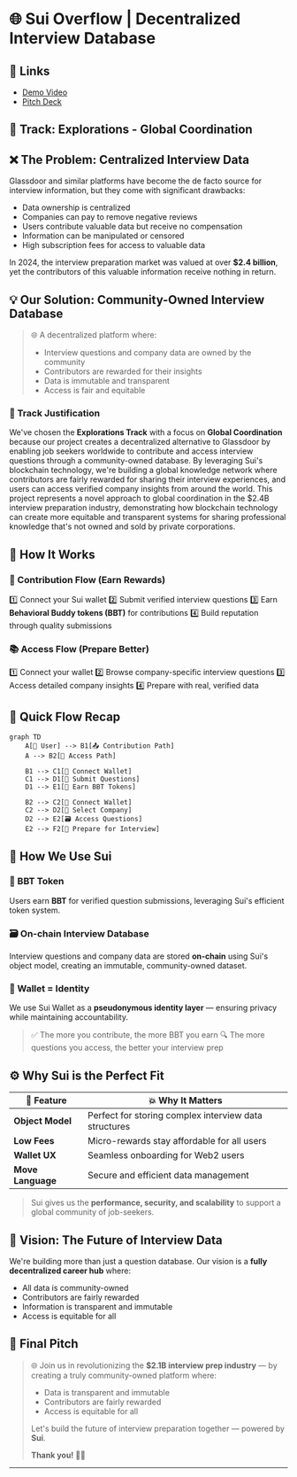 # 🌐 Sui Overflow | Decentralized Interview Database


## 🔗 Links

- [Demo Video](https://youtu.be/H1Betn5Q5ys)
- [Pitch Deck](https://www.canva.com/design/DAGoHVfmlUc/OsMRobG8RHWiBItMg6s9og/view?utm_content=DAGoHVfmlUc&utm_campaign=designshare&utm_medium=link2&utm_source=uniquelinks&utlId=h7128bbd9c0)


## 🎯 Track: Explorations - Global Coordination

## ❌ The Problem: Centralized Interview Data

Glassdoor and similar platforms have become the de facto source for interview information, but they come with significant drawbacks:
- Data ownership is centralized
- Companies can pay to remove negative reviews
- Users contribute valuable data but receive no compensation
- Information can be manipulated or censored
- High subscription fees for access to valuable data

In 2024, the interview preparation market was valued at over **$2.4 billion**, yet the contributors of this valuable information receive nothing in return.

## 💡 Our Solution: Community-Owned Interview Database

> 🌐 A decentralized platform where:
> * Interview questions and company data are owned by the community
> * Contributors are rewarded for their insights
> * Data is immutable and transparent
> * Access is fair and equitable

### 🎯 Track Justification

We've chosen the **Explorations Track** with a focus on **Global Coordination** because our project creates a decentralized alternative to Glassdoor by enabling job seekers worldwide to contribute and access interview questions through a community-owned database. By leveraging Sui's blockchain technology, we're building a global knowledge network where contributors are fairly rewarded for sharing their interview experiences, and users can access verified company insights from around the world. This project represents a novel approach to global coordination in the $2.4B interview preparation industry, demonstrating how blockchain technology can create more equitable and transparent systems for sharing professional knowledge that's not owned and sold by private corporations.

## 🧠 How It Works

### 👥 Contribution Flow (Earn Rewards)

1️⃣ Connect your Sui wallet
2️⃣ Submit verified interview questions
3️⃣ Earn **Behavioral Buddy tokens (BBT)** for contributions
4️⃣ Build reputation through quality submissions

### 📚 Access Flow (Prepare Better)

1️⃣ Connect your wallet
2️⃣ Browse company-specific interview questions
3️⃣ Access detailed company insights
4️⃣ Prepare with real, verified data

## 🔄 Quick Flow Recap

```mermaid
graph TD
    A[👤 User] --> B1[📤 Contribution Path]
    A --> B2[🎯 Access Path]
    
    B1 --> C1[🔗 Connect Wallet]
    C1 --> D1[📝 Submit Questions]
    D1 --> E1[🎁 Earn BBT Tokens]
    
    B2 --> C2[🔗 Connect Wallet]
    C2 --> D2[🏢 Select Company]
    D2 --> E2[🗃️ Access Questions]
    E2 --> F2[💪 Prepare for Interview]
```

## 🔗 How We Use Sui

### 🎁 BBT Token

Users earn **BBT** for verified question submissions, leveraging Sui's efficient token system.

### 🗃️ On-chain Interview Database

Interview questions and company data are stored **on-chain** using Sui's object model, creating an immutable, community-owned dataset.

### 👤 Wallet = Identity

We use Sui Wallet as a **pseudonymous identity layer** — ensuring privacy while maintaining accountability.

> ✅ The more you contribute, the more BBT you earn
> 🔍 The more questions you access, the better your interview prep

## ⚙️ Why Sui is the Perfect Fit

| 🔧 Feature                    | 💥 Why It Matters                                        |
| ----------------------------- | -------------------------------------------------------- |
| **Object Model**              | Perfect for storing complex interview data structures    |
| **Low Fees**                  | Micro-rewards stay affordable for all users             |
| **Wallet UX**                 | Seamless onboarding for Web2 users                      |
| **Move Language**             | Secure and efficient data management                     |

> Sui gives us the **performance, security, and scalability** to support a global community of job-seekers.

## 🎯 Vision: The Future of Interview Data

We're building more than just a question database. Our vision is a **fully decentralized career hub** where:
- All data is community-owned
- Contributors are fairly rewarded
- Information is transparent and immutable
- Access is equitable for all

## 💬 Final Pitch

> 🌐 Join us in revolutionizing the **$2.1B interview prep industry** —
> by creating a truly community-owned platform where:
> * Data is transparent and immutable
> * Contributors are fairly rewarded
> * Access is equitable for all
>
> Let's build the future of interview preparation together —
> powered by **Sui**.
>
> **Thank you! 🙌😄**

---
